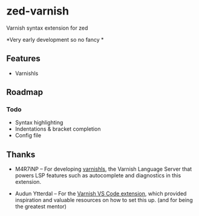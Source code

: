 # zed-varnish
Varnish syntax extension for zed

*Very early development so no fancy *

## Features

- Varnishls

## Roadmap

### Todo
- Syntax highlighting
- Indentations & bracket completion
- Config file

## Thanks

- M4R7iNP – For developing [varnishls](https://github.com/M4R7iNP/varnishls), the Varnish Language Server that powers LSP features such as autocomplete and diagnostics in this extension.

- Audun Ytterdal – For the [Varnish VS Code extension](https://github.com/auduny/vscode-vcl), which provided inspiration and valuable resources on how to set this up. (and for being the greatest mentor)
